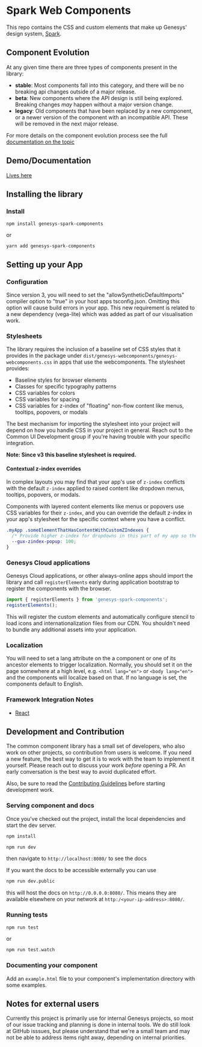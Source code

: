 # Spark Web Components

This repo contains the CSS and custom elements that make up Genesys' design system, [Spark](https://spark.genesys.com).

## Component Evolution

At any given time there are three types of components present in the library:

- **stable**: Most components fall into this category, and there will be no breaking api changes outside of a major release.
- **beta**: New components where the API design is still being explored. Breaking changes _may_ happen without a major version change.
- **legacy**: Old components that have been replaced by a new component, or a newer version of the component with an incompatible API. These will be removed in the next major release.

For more details on the component evolution process see the full [documentation on the topic](./documentation/COMPONENT_EVOLUTION.md)

## Demo/Documentation

[Lives here](https://apps.inindca.com/common-ui-docs/#/genesys-webcomponents/latest)

## Installing the library

### Install

`npm install genesys-spark-components`

or

`yarn add genesys-spark-components`

## Setting up your App

### Configuration

Since version 3, you will need to set the "allowSyntheticDefaultImports" compiler option to "true" in your host apps tsconfig.json. Omitting this option will cause build errors in your app.
This new requirement is related to a new dependency (vega-lite) which was added as part of our visualisation work.

### Stylesheets

The library requires the inclusion of a baseline set of CSS styles that it provides in the package under `dist/genesys-webcomponents/genesys-webcomponents.css` in apps that use the webcomponents. The stylesheet provides:

- Baseline styles for browser elements
- Classes for specific typography patterns
- CSS variables for colors
- CSS variables for spacing
- CSS variables for z-index of "floating" non-flow content like menus, tooltips, popovers, or modals

The best mechanism for importing the stylesheet into your project will depend on how you handle CSS in your project in general. Reach out to the Common UI Development group if you're having trouble with your specific integration.

**Note: Since v3 this baseline stylesheet is required.**

#### Contextual z-index overrides

In complex layouts you may find that your app's use of `z-index` conflicts with the default `z-index` applied to raised content like dropdown menus, tooltips, popovers, or modals.

Components with layered content elements like menus or popovers use CSS variables for their `z-index`, and you can override the default z-index in your app's stylesheet for the specific context where you have a conflict.

```css
.myApp .someElementThatHasContentWithCustomZIndexes {
  /* Provide higher z-index for dropdowns in this part of my app so they appear above the surrounding content */
  --gux-zindex-popup: 100;
}
```

### Genesys Cloud applications

Genesys Cloud applications, or other always-online apps should import the library and call
`registerElements` early during application bootstrap to register the components with the browser.

```javascript
import { registerElements } from 'genesys-spark-components';
registerElements();
```

This will register the custom elements and automatically configure stencil to load icons and
internationalization files from our CDN. You shouldn't need to bundle any additional assets
into your application.

### Localization

You will need to set a lang attribute on the a component or one of its ancestor elements to trigger localization.
Normally, you should set it on the page somewhere at a high level, e.g. `<html lang="en">` or `<body lang="en">`
and the components will localize based on that. If no language is set, the components default to English.

### Framework Integration Notes

- [React](./documentation/REACT_INTEGRATION.md)

## Development and Contribution

The common component library has a small set of developers, who also work on other projects, so
contribution from users is welcome. If you need a new feature, the best way to get it is to work
with the team to implement it yourself. Please reach out to discuss your work _before_ opening a PR.
An early conversation is the best way to avoid duplicated effort.

Also, be sure to read the [Contributing Guidelines](./documentation/CONTRIBUTING.md) before starting development work.

### Serving component and docs

Once you've checked out the project, install the local dependencies and start the dev server.

```sh
npm install
```

```sh
npm run dev
```

then navigate to `http://localhost:8080/` to see the docs

If you want the docs to be accessible externally you can use

```sh
npm run dev.public
```

this will host the docs on `http://0.0.0.0:8080/`.
This means they are available elsewhere on your network at `http:/<your-ip-address>:8080/`.

### Running tests

```sh
npm run test
```

or

```sh
npm run test.watch
```

### Documenting your component

Add an `example.html` file to your component's implementation directory with some examples.

## Notes for external users

Currently this project is primarily use for internal Genesys projects, so most of our issue tracking and planning
is done in internal tools. We do still look at GitHub isssues, but please understand that we're a small team and
may not be able to address items right away, depending on internal priorities.
